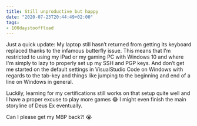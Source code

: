 ```yaml
---
title: Still unproductive but happy
date: "2020-07-23T20:44:49+02:00"
tags:
- 100daystooffload
---
```


Just a quick update: My laptop still hasn’t returned from getting its keyboard replaced thanks to the infamous butterfly issue. This means that I’m restricted to using my iPad or my gaming PC with Windows 10 and where I'm simply to lazy to properly set up my SSH and PGP keys. And don’t get me started on the default settings in VisualStudio Code on Windows with regards to the tab-key and things like jumping to the beginning and end of a line on Windows in general.

Luckily, learning for my certifications still works on that setup quite well and I have a proper excuse to play more games 😂 I might even finish the main storyline of Deus Ex eventually.

Can I please get my MBP back?! 😭
